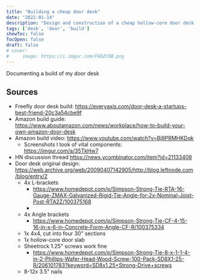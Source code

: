 ```yaml
---
title: "Building a cheap door desk"
date: "2022-01-14"
description: "Design and construction of a cheap hollow-core door desk."
tags: ['desk', 'door', 'build']
showToc: false
TocOpen: false
draft: false
# cover:
#     image: https://i.imgur.com/FkDZC0B.png
---
```


Documenting a build of my door desk





## Sources
* Freefly door desk build: https://everyaxis.com/door-desk-a-startups-best-friend-20c3a54cbe9f
* Amazon build guide: https://www.aboutamazon.com/news/workplace/how-to-build-your-own-amazon-door-desk
* Amazon build video: https://www.youtube.com/watch?v=Bj9PRMHKDqk
  * Screenshots I took of vital components: https://imgur.com/a/35TkHw7
* HN discussion thread https://news.ycombinator.com/item?id=21133408
* Door desk original design: https://web.archive.org/web/20090407142905/http://blog.leftnode.com/blog/entry/2
  * 4x L-brackets
    * https://www.homedepot.com/p/Simpson-Strong-Tie-RTA-16-Gauge-ZMAX-Galvanized-Rigid-Tie-Angle-for-2x-Nominal-Joist-Post-RTA2Z/100375168
    * 
  * 4x Angle brackets
    * https://www.homedepot.com/p/Simpson-Strong-Tie-CF-4-15-16-in-x-6-in-Concrete-Form-Angle-CF-R/100375334
  * 1x 4x4, cut into four 30" sections
  * 1x hollow-core door slab
  * Sheetrock 1.25" screws work fine
    * https://www.homedepot.com/p/Simpson-Strong-Tie-8-x-1-1-4-in-2-Phillips-Wafer-Head-Wood-Screw-100-Pack-SD8X1-25-R/206101783?keyword=SD8x1.25+Strong-Drive+screws
  * 8-12x 3.5" nails
